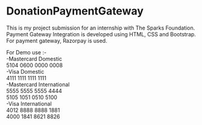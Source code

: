 # DonationPaymentGateway
 This is my project submission for an internship with The Sparks Foundation. </br>
 Payment Gateway Integration is developed using HTML, CSS and Bootstrap. For payment gateway, Razorpay is used. </br>

 For Demo use :-</br>
-Mastercard Domestic</br>
 5104 0600 0000 0008</br>
-Visa Domestic</br>
 4111 1111 1111 1111</br>
-Mastercard International</br>
 5555 5555 5555 4444</br>
 5105 1051 0510 5100</br>
-Visa International</br>
 4012 8888 8888 1881</br>
 4000 1841 8621 8826</br>


